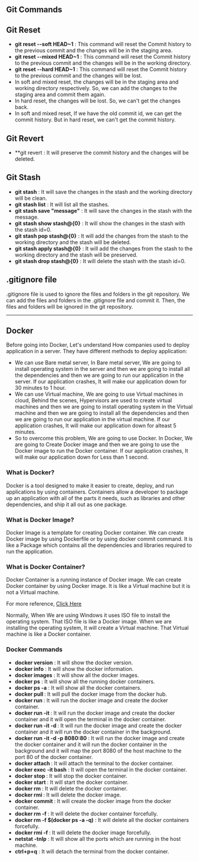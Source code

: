 ## Git Commands

## Git Reset

- **git reset --soft HEAD~1** : This command will reset the Commit history to the previous commit and the changes will be in the staging area.
- **git reset --mixed HEAD~1** : This command will reset the Commit history to the previous commit and the changes will be in the working directory.
- **git reset --hard HEAD~1** : This command will reset the Commit history to the previous commit and the changes will be lost.
- In soft and mixed reset, the changes will be in the staging area and working directory respectively. So, we can add the changes to the staging area and commit them again.
- In hard reset, the changes will be lost. So, we can't get the changes back.
- In soft and mixed reset, If we have the old commit id, we can get the commit history. But in hard reset, we can't get the commit history.

## Git Revert

- **git revert <commit-id> : It will preserve the commit history and the changes will be deleted.

## Git Stash

- **git stash** : It will save the changes in the stash and the working directory will be clean.
- **git stash list** : It will list all the stashes.
- **git stash save "message"** : It will save the changes in the stash with the message.
- **git stash show stash@{0}** : It will show the changes in the stash with the stash id=0.
- **git stash pop stash@{0}** : It will add the changes from the stash to the working directory and the stash will be deleted.
- **git stash apply stash@{0}** : It will add the changes from the stash to the working directory and the stash will be preserved.
- **git stash drop stash@{0}** : It will delete the stash with the stash id=0.

## .gitignore file

.gitignore file is used to ignore the files and folders in the git repository. We can add the files and folders in the .gitignore file and commit it. Then, the files and folders will be ignored in the git repository.

---------------------------------------------------------------------------------------------------------------------------------------------------------------------------------

## Docker

Before going into Docker, Let's understand How companies used to deploy application in a server. They have different methods to deploy application:
- We can use Bare metal server, In Bare metal server, We are going to install operating system in the server and then we are going to install all the dependencies and then we are going to run our application in the server. If our application crashes, It will make our application down for 30 minutes to 1 hour.
- We can use Virtual machine, We are going to use Virtual machines in cloud, Behind the scenes, Hypervisors are used to create virtual machines and then we are going to install operating system in the Virtual machine and then we are going to install all the dependencies and then we are going to run our application in the virtual machine. If our application crashes, It will make our application down for alteast 5 minutes.
- So to overcome this problem, We are going to use Docker. In Docker, We are going to Create Docker image and then we are going to use the Docker image to run  the Docker container. If our application crashes, It will make our application down for Less than 1 second.

### What is Docker?

Docker is a tool designed to make it easier to create, deploy, and run applications by using containers. Containers allow a developer to package up an application with all of the parts it needs, such as libraries and other dependencies, and ship it all out as one package.

### What is Docker Image?

Docker Image is a template for creating Docker container. We can create Docker image by using Dockerfile or by using docker commit command. It is like a Package which contains all the dependencies and libraries required to run the application.

### What is Docker Container?

Docker Container is a running instance of Docker image. We can create Docker container by using Docker image. It is like a Virtual machine but it is not a Virtual machine.<br>

For more reference, [Click Here](https://www.docker.com/resources/what-container/)<br>

Normally, When We are using Windows it uses ISO file to install the operating system. That ISO file is like a Docker image. When we are installing the operating system, It will create a Virtual machine. That Virtual machine is like a Docker container.

### Docker Commands

- **docker version** : It will show the docker version.
- **docker info** : It will show the docker information.
- **docker images** : It will show all the docker images.
- **docker ps** : It will show all the running docker containers.
- **docker ps -a** : It will show all the docker containers.
- **docker pull <image-name>** : It will pull the docker image from the docker hub.
- **docker run <image-name>** : It will run the docker image and create the docker container.
- **docker run -it <image-name>** : It will run the docker image and create the docker container and it will open the terminal in the docker container.
- **docker run -it -d <image-name>** : It will run the docker image and create the docker container and it will run the docker container in the background.
- **docker run -it -d -p 8080:80 <image-name>** : It will run the docker image and create the docker container and it will run the docker container in the background and it will map the port 8080 of the host machine to the port 80 of the docker container.
- **docker attach <container-id>** : It will attach the terminal to the docker container.
- **docker exec -it <container-id> bash** : It will open the terminal in the docker container.
- **docker stop <container-id>** : It will stop the docker container.
- **docker start <container-id>** : It will start the docker container.
- **docker rm <container-id>** : It will delete the docker container.
- **docker rmi <image-id>** : It will delete the docker image.
- **docker commit <container-id> <image-name>** : It will create the docker image from the docker container.
- **docker rm -f <container-id>** : It will delete the docker container forcefully.
- **docker rm -f $(docker ps -a -q)** : It will delete all the docker containers forcefully.
- **docker rmi -f <image-id>** : It will delete the docker image forcefully.
- **netstat -tnlp** : It will show all the ports which are running in the host machine.
- **ctrl+p+q** : It will detach the terminal from the docker container.